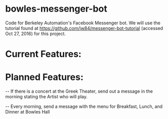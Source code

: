 # bowles-messenger-bot
Code for Berkeley Automation's Facebook Messenger bot. We will use the tutorial found at https://github.com/jw84/messenger-bot-tutorial (accessed Oct 27, 2016) for this project.

# Current Features:

# Planned Features:
-- If there is a concert at the Greek Theater, send out a message in the morning stating the Artist who will play.

-- Every morning, send a message with the menu for Breakfast, Lunch, and Dinner at Bowles Hall
